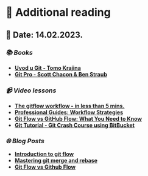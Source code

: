 # 📖 **Additional reading**
## 📅 **Date: 14.02.2023.**

### ***📚 Books***
- [**Uvod u Git - Tomo Krajina**](../../books/github_knjiga_tomo_krajina.pdf) 
- [**Git Pro - Scott Chacon & Ben Straub**](https://git-scm.com/book/en/v2)
### ***📹 Video lessons***
* [**The gitflow workflow - in less than 5 mins.**](https://www.youtube.com/watch?v=1SXpE08hvGs&ab_channel=Devchild)
* [**Professional Guides: Workflow Strategies**](https://www.youtube.com/watch?v=aJnFGMclhU8&ab_channel=GitHubTraining%26Guides)
* [**Git Flow vs GitHub Flow: What You Need to Know**](https://www.youtube.com/watch?v=hG_P6IRAjNQ&ab_channel=AlexHyett)
* [**Git Tutorial - Git Crash Course using BitBucket**](https://www.youtube.com/watch?v=1tC6Z57AOkY&t=984s&ab_channel=AHTCloud)

### ***🌐 Blog Posts***
* [**Introduction to git flow**](https://blog.knoldus.com/introduction-to-git-flow/)<br/>
* [**Mastering git merge and rebase**](https://towardsdatascience.com/mastering-git-merge-and-rebase-f2a7c5c348a9)<br/>
* [**Git Flow vs Github Flow**](https://www.geeksforgeeks.org/git-flow-vs-github-flow/)
